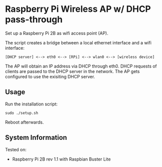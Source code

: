 # Raspberry Pi Wireless AP w/ DHCP pass-through 
Set up a Raspberry Pi 2B as wifi access point (AP).

The script creates a bridge between a local ethernet interface and a wifi interface:
```
[DHCP server] <--> eth0 <--> [RPi] <--> wlan0 <--> [wireless device]
```
The AP will obtain an IP address via DHCP through eth0.
DHCP requests of clients are passed to the DHCP server in the network.
The AP gets configured to use the exisiting DHCP server.

## Usage
Run the installation script:
```
sudo ./setup.sh
```
Reboot afterwards.  

## System Information
Tested on:
- Raspberry Pi 2B rev 1.1 with Raspbian Buster Lite
